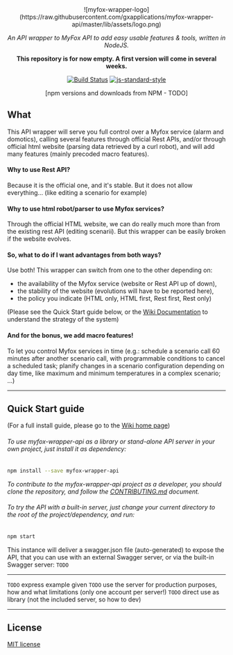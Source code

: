 <div align="center">
![myfox-wrapper-logo](https://raw.githubusercontent.com/gxapplications/myfox-wrapper-api/master/lib/assets/logo.png)

_An API wrapper to MyFox API to add easy usable features & tools, written in NodeJS._

**This repository is for now empty. A first version will come in several weeks.**


[![Build Status](https://secure.travis-ci.org/gxapplications/myfox-wrapper-api.png)](http://travis-ci.org/gxapplications/myfox-wrapper-api)
[![js-standard-style](https://img.shields.io/badge/code%20style-standard-brightgreen.svg)](http://standardjs.com/)

[npm versions and downloads from NPM - TODO]
</div>

## What
This API wrapper will serve you full control over a Myfox service (alarm and domotics), calling several features through official Rest APIs, and/or through official html website (parsing data retrieved by a curl robot), and will add many features (mainly precoded macro features).

#### Why to use Rest API?
Because it is the official one, and it's stable. But it does not allow everything... (like editing a scenario for example)

#### Why to use html robot/parser to use Myfox services?
Through the official HTML website, we can do really much more than from the existing rest API (editing scenarii). But this wrapper can be easily broken if the website evolves.

#### So, what to do if I want advantages from both ways?
Use both! This wrapper can switch from one to the other depending on:
- the availability of the Myfox service (website or Rest API up of down), 
- the stability of the website (evolutions will have to be reported here),
- the policy you indicate (HTML only, HTML first, Rest first, Rest only)

(Please see the Quick Start guide below, or the [Wiki Documentation](https://github.com/gxapplications/myfox-wrapper-api/wiki/Start-from-here!) to understand the strategy of the system)

#### And for the bonus, we add macro features!
To let you control Myfox services in time (e.g.: schedule a scenario call 60 minutes after another scenario call, with programmable conditions to cancel a scheduled task; planify changes in a scenario configuration depending on day time, like maximum and minimum temperatures in a complex scenario; ...)

_________
## Quick Start guide
(For a full install guide, please go to the [Wiki home page](https://github.com/gxapplications/myfox-wrapper-api/wiki/Start-from-here!))

###### To use myfox-wrapper-api as a library or stand-alone API server in your own project, just install it as dependency:
```bash
npm install --save myfox-wrapper-api
```

_To contribute to the myfox-wrapper-api project as a developer, you should clone the repository, and follow the [CONTRIBUTING.md](CONTRIBUTING.md) document._

###### To try the API with a built-in server, just change your current directory to the root of the project/dependency, and run:
```bash
npm start
```

This instance will deliver a swagger.json file (auto-generated) to expose the API, that you can use with an external Swagger server, or via the built-in Swagger server:
``
TODO
``

---

`TODO` express example given
`TODO` use the server for production purposes, how and what limitations (only one account per server!)
`TODO` direct use as library (not the included server, so how to dev)

_________
## License
[MIT license](LICENSE)

[npm-image]: https://img.shields.io/npm/v/express.svg
[npm-url]: https://npmjs.org/package/express

